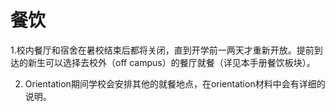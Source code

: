 # 餐饮

1.校内餐厅和宿舍在暑校结束后都将关闭，直到开学前一两天才重新开放。提前到达的新生可以选择去校外（off campus）的餐厅就餐（详见本手册餐饮板块）。

2. Orientation期间学校会安排其他的就餐地点，在orientation材料中会有详细的说明。


